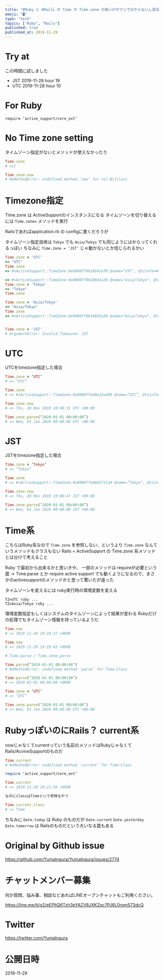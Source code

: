 ```yaml
---
title: "#Ruby と #Rails の Time や Time.zone の扱いががマジで分からないし混沌としてるのでちょっとだけ整理したい。"
emoji: "🖥"
type: "tech"
topics: ["Ruby", "Rails"]
published: true
published_at: 2019-11-29
---
```


# Try at

この時間に試しました

- JST 2019-11-28 hour 19
- UTC 2019-11-28 hour 10

# For Ruby

`require ‘active_support/core_ext’`

# No Time zone setting

タイムゾーン指定がないとメソッドが使えなかったり


```rb
Time.zone
# nil

Time.zone.now
# NoMethodError: undefined method `now’ for nil:NilClass
```

# Timezone指定

Time.zone は ActiveSupportのインスタンスになる
タイムゾーンを切り替えるには `Time.zone=` メソッドを実行

Railsであればapplication.rb の configに書くだろうが

タイムゾーン指定自体は `Tokyo` でも `Asia/Tokyo` でも同じようにはからってくれるっぽい
ちなみに `Time.zone = ‘JST’` じゃ動かないとか信じられるかい

```rb
Time.zone = 'UTC'
=> "UTC"
Time.zone
=> #<ActiveSupport::TimeZone:0x00007f8610941ef0 @name="UTC", @tzinfo=#<TZInfo::DataTimezone: Etc/UTC>, @utc_offset=nil>

=> #<ActiveSupport::TimeZone:0x00007f86108d1a38 @name="Asia/Tokyo", @tzinfo=#<TZInfo::DataTimezone: Asia/Tokyo>, @utc_offset=nil>
Time.zone = 'Tokyo'
=> "Tokyo"
Time.zone

Time.zone = 'Asia/Tokyo'
=> "Asia/Tokyo"
Time.zone
=> #<ActiveSupport::TimeZone:0x00007f86108d1a38 @name="Asia/Tokyo", @tzinfo=#<TZInfo::DataTimezone: Asia/Tokyo>, @utc_offset=nil>


Time.zone = 'JST'
# ArgumentError: Invalid Timezone: JST

```

# UTC

UTCをtimezone指定した場合



```rb
Time.zone = ‘UTC’
# => “UTC”

Time.zone
# => #<ActiveSupport::TimeZone:0x00007fe40e15ed08 @name=“UTC”, @tzinfo=#<TZInfo::DataTimezone: Etc/UTC>, @utc_offset=nil>

Time.zone.now
# => Thu, 28 Nov 2019 10:00:31 UTC +00:00

Time.zone.parse(‘2020-01-01 00:00:00’)
# => Wed, 01 Jan 2020 00:00:00 UTC +00:00
```


# JST

JSTをtimezone指定した場合

```rb
Time.zone = ‘Tokyo’
# => “Tokyo”

Time.zone
# => #<ActiveSupport::TimeZone:0x00007fe40d2721a0 @name=“Tokyo”, @tzinfo=#<TZInfo::DataTimezone: Asia/Tokyo>, @utc_offset=nil>

Time.zone.now
# => Thu, 28 Nov 2019 19:00:47 JST +09:00

Time.zone.parse(‘2020-01-01 00:00:00’)
# => Wed, 01 Jan 2020 00:00:00 JST +09:00
```


# Time系

こちらはRuby系なので `Time.zone` を参照しない、というより `Time.zone` なんていうメソッドもクラスもない
Rails = ActiveSupport の Time.zone 系メソッドとは分けて考えること

Ruby で最初から出来るかと思いきや、 一部のメソッドは requireが必要という罠 -> Time.parse とか
require active support でも動くようになるので、まさかのactivesupportのメソッドかと思って驚いたが違った

タイムゾーンを変えるには ruby実行時の環境変数を変える

```
TZ=UTC ruby ...
TZ=Asia/Tokyo ruby ...
```

環境変数指定もしくはシステムのタイムゾーンによって結果が変わる
Rubyだけの処理でもタイムゾーン情報を持っているようだ

```rb
Time.now
# => 2019-11-28 10:19:37 +0000

Time.now
# => 2019-11-28 19:19:43 +0900

# Time.parse / Time.zone.parse

Time.parse(‘2020-01-01 00:00:00’)
# NoMethodError: undefined method `parse’ for Time:Class

Time.parse(‘2020-01-01 00:00:00’)
# => 2020-01-01 00:00:00 +0900

Time.zone = ‘UTC’
# => “UTC”

Time.zone.parse(‘2020-01-01 00:00:00’)
# => Wed, 01 Jan 2020 00:00:00 UTC +00:00
```

# RubyっぽいのにRails？ current系

nowじゃなくてcurrentっていう名前のメソッドはRubyじゃなくてRails/AcviveSupportのものだ

```rb
Time.current
# NoMethodError: undefined method `current’ for Time:Class

require ‘active_support/core_ext’

Time.current
# => 2019-11-28 19:21:56 +0900

なのにclassはTimeという奇特なやつ

Time.current.class
# => Time
```

ちなみに `Date.today` は Ruby のものだが `Date.current` `Date.yesterday` `Date.tomorrow` は Railsのものだという大いなる罠もある

# Original by Github issue

https://github.com/YumaInaura/YumaInaura/issues/2774








<!-- Update From Qiita API -->

# チャットメンバー募集


何か質問、悩み事、相談などあればLINEオープンチャットもご利用ください。

https://line.me/ti/g2/eEPltQ6Tzh3pYAZV8JXKZqc7PJ6L0rpm573dcQ





# Twitter


https://twitter.com/YumaInaura


<!-- Update From Qiita API -->



# 公開日時

2019-11-29
